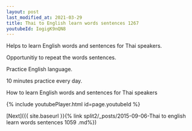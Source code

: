 ```yaml
---
layout: post
last_modified_at: 2021-03-29
title: Thai to English learn words sentences 1267 
youtubeId: IogigK9nQN8
---
```

 
 
Helps to learn English words and sentences for Thai speakers.

Opportunitiy to repeat the words sentences. 

Practice English language. 
 
10 minutes practice every day. 
 
How to learn English words and sentences for Thai speakers 
 
{% include youtubePlayer.html id=page.youtubeId %}
 
 
[Next]({{ site.baseurl }}{% link  split2/_posts/2015-09-06-Thai to english learn words sentences 1059 .md%})
 
